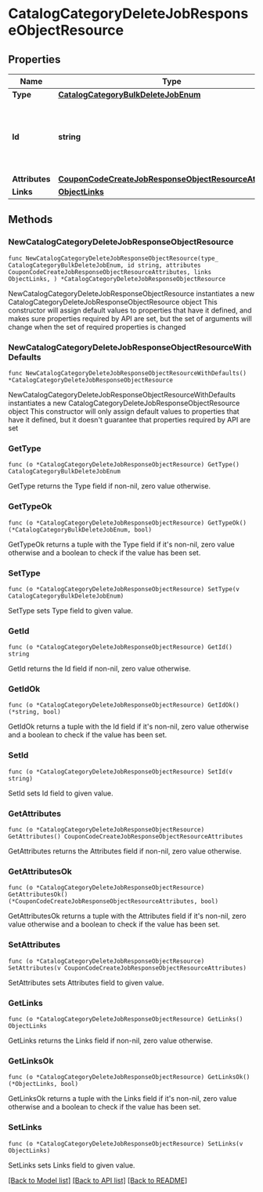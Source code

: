 # CatalogCategoryDeleteJobResponseObjectResource

## Properties

Name | Type | Description | Notes
------------ | ------------- | ------------- | -------------
**Type** | [**CatalogCategoryBulkDeleteJobEnum**](CatalogCategoryBulkDeleteJobEnum.md) |  | 
**Id** | **string** | Unique identifier for retrieving the job. Generated by Klaviyo. | 
**Attributes** | [**CouponCodeCreateJobResponseObjectResourceAttributes**](CouponCodeCreateJobResponseObjectResourceAttributes.md) |  | 
**Links** | [**ObjectLinks**](ObjectLinks.md) |  | 

## Methods

### NewCatalogCategoryDeleteJobResponseObjectResource

`func NewCatalogCategoryDeleteJobResponseObjectResource(type_ CatalogCategoryBulkDeleteJobEnum, id string, attributes CouponCodeCreateJobResponseObjectResourceAttributes, links ObjectLinks, ) *CatalogCategoryDeleteJobResponseObjectResource`

NewCatalogCategoryDeleteJobResponseObjectResource instantiates a new CatalogCategoryDeleteJobResponseObjectResource object
This constructor will assign default values to properties that have it defined,
and makes sure properties required by API are set, but the set of arguments
will change when the set of required properties is changed

### NewCatalogCategoryDeleteJobResponseObjectResourceWithDefaults

`func NewCatalogCategoryDeleteJobResponseObjectResourceWithDefaults() *CatalogCategoryDeleteJobResponseObjectResource`

NewCatalogCategoryDeleteJobResponseObjectResourceWithDefaults instantiates a new CatalogCategoryDeleteJobResponseObjectResource object
This constructor will only assign default values to properties that have it defined,
but it doesn't guarantee that properties required by API are set

### GetType

`func (o *CatalogCategoryDeleteJobResponseObjectResource) GetType() CatalogCategoryBulkDeleteJobEnum`

GetType returns the Type field if non-nil, zero value otherwise.

### GetTypeOk

`func (o *CatalogCategoryDeleteJobResponseObjectResource) GetTypeOk() (*CatalogCategoryBulkDeleteJobEnum, bool)`

GetTypeOk returns a tuple with the Type field if it's non-nil, zero value otherwise
and a boolean to check if the value has been set.

### SetType

`func (o *CatalogCategoryDeleteJobResponseObjectResource) SetType(v CatalogCategoryBulkDeleteJobEnum)`

SetType sets Type field to given value.


### GetId

`func (o *CatalogCategoryDeleteJobResponseObjectResource) GetId() string`

GetId returns the Id field if non-nil, zero value otherwise.

### GetIdOk

`func (o *CatalogCategoryDeleteJobResponseObjectResource) GetIdOk() (*string, bool)`

GetIdOk returns a tuple with the Id field if it's non-nil, zero value otherwise
and a boolean to check if the value has been set.

### SetId

`func (o *CatalogCategoryDeleteJobResponseObjectResource) SetId(v string)`

SetId sets Id field to given value.


### GetAttributes

`func (o *CatalogCategoryDeleteJobResponseObjectResource) GetAttributes() CouponCodeCreateJobResponseObjectResourceAttributes`

GetAttributes returns the Attributes field if non-nil, zero value otherwise.

### GetAttributesOk

`func (o *CatalogCategoryDeleteJobResponseObjectResource) GetAttributesOk() (*CouponCodeCreateJobResponseObjectResourceAttributes, bool)`

GetAttributesOk returns a tuple with the Attributes field if it's non-nil, zero value otherwise
and a boolean to check if the value has been set.

### SetAttributes

`func (o *CatalogCategoryDeleteJobResponseObjectResource) SetAttributes(v CouponCodeCreateJobResponseObjectResourceAttributes)`

SetAttributes sets Attributes field to given value.


### GetLinks

`func (o *CatalogCategoryDeleteJobResponseObjectResource) GetLinks() ObjectLinks`

GetLinks returns the Links field if non-nil, zero value otherwise.

### GetLinksOk

`func (o *CatalogCategoryDeleteJobResponseObjectResource) GetLinksOk() (*ObjectLinks, bool)`

GetLinksOk returns a tuple with the Links field if it's non-nil, zero value otherwise
and a boolean to check if the value has been set.

### SetLinks

`func (o *CatalogCategoryDeleteJobResponseObjectResource) SetLinks(v ObjectLinks)`

SetLinks sets Links field to given value.



[[Back to Model list]](../README.md#documentation-for-models) [[Back to API list]](../README.md#documentation-for-api-endpoints) [[Back to README]](../README.md)


